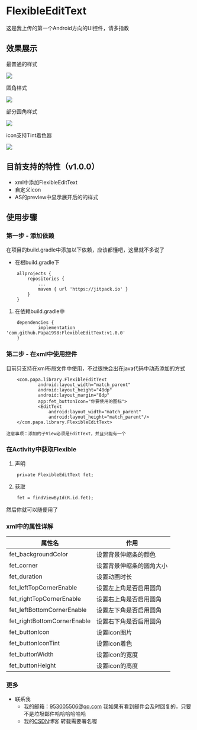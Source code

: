 # FlexibleEditText
这是我上传的第一个Android方向的UI控件，请多指教
## 效果展示
最普通的样式
 
![](https://github.com/Papa1998/FlexibleEditText/blob/master/image/fet_1.gif)
 
圆角样式
 
![](https://github.com/Papa1998/FlexibleEditText/blob/master/image/fet_2.gif)
 
部分圆角样式
 
![](https://github.com/Papa1998/FlexibleEditText/blob/master/image/fet_3.gif)
 
icon支持Tint着色器
 
![](https://github.com/Papa1998/FlexibleEditText/blob/master/image/fet_4.gif)
  
## 目前支持的特性（v1.0.0）
 - xml中添加FlexibleEditText
 - 自定义icon
 - AS的preview中显示展开后的的样式
##  使用步骤
### 第一步 - 添加依赖
在项目的build.gradle中添加以下依赖，应该都懂吧，这里就不多说了
 - 在根build.gradle下

```
	allprojects {
		repositories {
			...
			maven { url 'https://jitpack.io' }
		}
	}
```

 1. 在依赖build.gradle中
```
	dependencies {
	        implementation 'com.github.Papa1998:FlexibleEditText:v1.0.0'
	}
```
### 第二步 - 在xml中使用控件
目前只支持在xml布局文件中使用，不过很快会出在java代码中动态添加的方式
```
	<com.papa.library.FlexibleEditText
	        android:layout_width="match_parent"
	        android:layout_height="48dp"
	        android:layout_margin="8dp"
	        app:fet_buttonIcon="你要使用的图标">
	        <EditText
	            android:layout_width="match_parent"
	            android:layout_height="match_parent"/>
	</com.papa.library.FlexibleEditText>
```
`注意事项：添加的子View必须是EditText，并且只能有一个`
### 在Activity中获取Flexible
 1. 声明
```
	private FlexibleEditText fet;
```
2. 获取

```
	fet = findViewById(R.id.fet);
```
然后你就可以随便用了
### xml中的属性详解
| 属性名 | 作用 |
|--|--|
| fet_backgroundColor | 设置背景伸缩条的颜色 |
| fet_corner | 设置背景伸缩条的圆角大小 |
| fet_duration | 设置动画时长 |
| fet_leftTopCornerEnable | 设置左上角是否启用圆角 |
| fet_rightTopCornerEnable | 设置右上角是否启用圆角 |
| fet_leftBottomCornerEnable | 设置左下角是否启用圆角 |
| fet_rightBottomCornerEnable | 设置右下角是否启用圆角 |
| fet_buttonIcon | 设置icon图片 |
| fet_buttonIconTint | 设置icon着色 |
| fet_buttonWidth | 设置icon的宽度 |
| fet_buttonHeight | 设置icon的高度 |
###  更多
 - 联系我
	- 我的邮箱：953005506@qq.com
		我如果有看到邮件会及时回复的，只要不是垃圾邮件哈哈哈哈哈哈
	- 我的[CSDN](https://blog.csdn.net/weixin_42530254)博客
		转载需要署名喔
